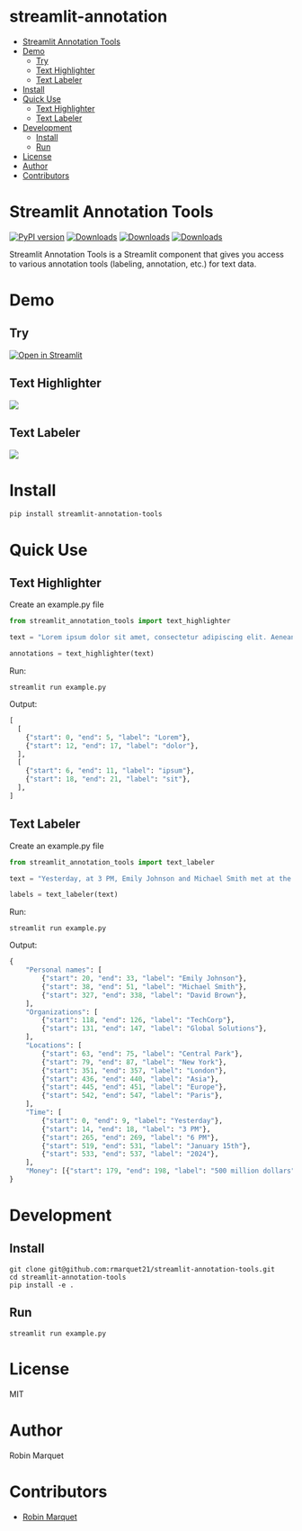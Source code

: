 <h1> streamlit-annotation </h1>

- [Streamlit Annotation Tools](#streamlit-annotation-tools)
- [Demo](#demo)
  - [Try](#try)
  - [Text Highlighter](#text-highlighter)
  - [Text Labeler](#text-labeler)
- [Install](#install)
- [Quick Use](#quick-use)
  - [Text Highlighter](#text-highlighter-1)
  - [Text Labeler](#text-labeler-1)
- [Development](#development)
  - [Install](#install-1)
  - [Run](#run)
- [License](#license)
- [Author](#author)
- [Contributors](#contributors)

# Streamlit Annotation Tools

[![PyPI version](https://badge.fury.io/py/streamlit-annotation-tools.svg)](https://badge.fury.io/py/streamlit-annotation-tools)
[![Downloads](https://pepy.tech/badge/streamlit-annotation-tools)](https://pepy.tech/project/streamlit-annotation-tools)
[![Downloads](https://pepy.tech/badge/streamlit-annotation-tools/month)](https://pepy.tech/project/streamlit-annotation-tools)
[![Downloads](https://pepy.tech/badge/streamlit-annotation-tools/week)](https://pepy.tech/project/streamlit-annotation-tools)

Streamlit Annotation Tools is a Streamlit component that gives you access to various annotation tools (labeling, annotation, etc.) for text data.

# Demo

## Try
[![Open in Streamlit](https://static.streamlit.io/badges/streamlit_badge_black_white.svg)](https://annotation-tools.streamlit.app/)

## Text Highlighter
![](docs/highlight_tool.gif)

## Text Labeler
![](docs/label_tool.gif)

# Install

```
pip install streamlit-annotation-tools
```

# Quick Use

## Text Highlighter

Create an example.py file

```python
from streamlit_annotation_tools import text_highlighter

text = "Lorem ipsum dolor sit amet, consectetur adipiscing elit. Aenean et hendrerit orci. Praesent auctor malesuada lobortis. Suspendisse ac elit bibendum, congue tellus vel, ornare ipsum. Mauris at tellus in turpis aliquet cursus."

annotations = text_highlighter(text)
```

Run:

```
streamlit run example.py
```

Output:

```python
[
  [
    {"start": 0, "end": 5, "label": "Lorem"},
    {"start": 12, "end": 17, "label": "dolor"},
  ],
  [
    {"start": 6, "end": 11, "label": "ipsum"},
    {"start": 18, "end": 21, "label": "sit"},
  ],
]
```

## Text Labeler

Create an example.py file

```python
from streamlit_annotation_tools import text_labeler

text = "Yesterday, at 3 PM, Emily Johnson and Michael Smith met at the Central Park in New York to discuss the merger between TechCorp and Global Solutions. The deal, worth approximately 500 million dollars, is expected to significantly impact the tech industry. Later, at 6 PM, they joined a conference call with the CEO of TechCorp, David Brown, who was in London for a technology summit. During the call, they discussed the market trends in Asia and Europe and planned for the next quarterly meeting, which is scheduled for January 15th, 2024, in Paris."

labels = text_labeler(text)
```

Run:

```
streamlit run example.py
```

Output:

```python
{
    "Personal names": [
        {"start": 20, "end": 33, "label": "Emily Johnson"},
        {"start": 38, "end": 51, "label": "Michael Smith"},
        {"start": 327, "end": 338, "label": "David Brown"},
    ],
    "Organizations": [
        {"start": 118, "end": 126, "label": "TechCorp"},
        {"start": 131, "end": 147, "label": "Global Solutions"},
    ],
    "Locations": [
        {"start": 63, "end": 75, "label": "Central Park"},
        {"start": 79, "end": 87, "label": "New York"},
        {"start": 351, "end": 357, "label": "London"},
        {"start": 436, "end": 440, "label": "Asia"},
        {"start": 445, "end": 451, "label": "Europe"},
        {"start": 542, "end": 547, "label": "Paris"},
    ],
    "Time": [
        {"start": 0, "end": 9, "label": "Yesterday"},
        {"start": 14, "end": 18, "label": "3 PM"},
        {"start": 265, "end": 269, "label": "6 PM"},
        {"start": 519, "end": 531, "label": "January 15th"},
        {"start": 533, "end": 537, "label": "2024"},
    ],
    "Money": [{"start": 179, "end": 198, "label": "500 million dollars"}],
}
```

# Development

## Install

```
git clone git@github.com:rmarquet21/streamlit-annotation-tools.git
cd streamlit-annotation-tools
pip install -e .
```

## Run

```
streamlit run example.py
```

# License

MIT

# Author

Robin Marquet

# Contributors

- [Robin Marquet](robin.marquet3@gmail.com)

